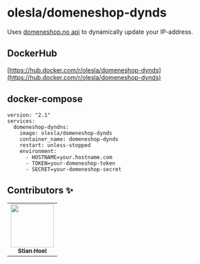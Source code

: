 # olesla/domeneshop-dynds

Uses [domeneshop.no api](https://api.domeneshop.no/docs/#tag/ddns/paths/~1dyndns~1update/get) to dynamically update your IP-address.  

## DockerHub

[https://hub.docker.com/r/olesla/domeneshop-dynds](https://hub.docker.com/r/olesla/domeneshop-dynds)


## docker-compose

```
version: "2.1"
services:
  domeneshop-dyndns:
    image: olesla/domeneshop-dynds
    container_name: domeneshop-dynds
    restart: unless-stopped
    environment:
      - HOSTNAME=your.hostname.com
      - TOKEN=your-domeneshop-token
      - SECRET=your-domeneshop-secret
```

## Contributors ✨

<!-- ALL-CONTRIBUTORS-LIST:START - Do not remove or modify this section -->
<!-- prettier-ignore-start -->
<!-- markdownlint-disable -->
<table>
  <tr>
    <td align="center"><a href="http://github.com/stianhb"><img src="https://avatars.githubusercontent.com/u/2493466?v=4" width="100px;" alt=""/><br /><sub><b>Stian Hoel</b></sub></a></td>
  </tr>
</table>

<!-- markdownlint-restore -->
<!-- prettier-ignore-end -->

<!-- ALL-CONTRIBUTORS-LIST:END -->
